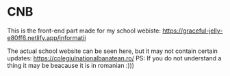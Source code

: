 # CNB
This is the front-end part made for my school webiste:
https://graceful-jelly-e80ff6.netlify.app/informatii

The actual school website can be seen here, but it may not contain certain updates: https://colegiulnationalbanatean.ro/
PS: If you do not understand a thing it may be beacause it is in romanian :)))
